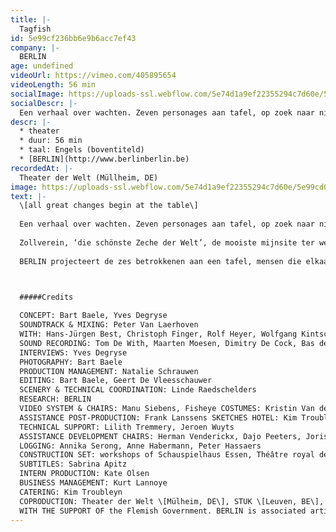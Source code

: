 ```yaml
---
title: |-
  Tagfish
id: 5e99cf236bb6e9b6acc7ef43
company: |-
  BERLIN
age: undefined
videoUrl: https://vimeo.com/405895654
videoLength: 56 min 
socialImage: https://uploads-ssl.webflow.com/5e74d1a9ef22355294c7d60e/5e99cd0145730ff5d8b7d808_BERLIN_Tagfish(c)BERLIN.jpg
socialDescr: |-
  Een verhaal over wachten. Zeven personages aan tafel, op zoek naar nieuwe bestemmingen voor de braakliggende terreinen in hun gebied. Een conferentie die in realiteit nooit plaatsvond.
descr: |-
  * theater
  * duur: 56 min
  * taal: Engels (boventiteld)
  * [BERLIN](http://www.berlinberlin.be)
recordedAt: |-
  Theater der Welt (Müllheim, DE)
image: https://uploads-ssl.webflow.com/5e74d1a9ef22355294c7d60e/5e99cd0145730ff5d8b7d808_BERLIN_Tagfish(c)BERLIN.jpg
text: |-
  \[all great changes begin at the table\]
  
  Een verhaal over wachten. Zeven personages aan tafel, op zoek naar nieuwe bestemmingen voor de braakliggende terreinen in hun gebied. Een conferentie die in realiteit nooit plaatsvond.
  
  Zollverein, ‘die schönste Zeche der Welt’, de mooiste mijnsite ter wereld. Een verlaten UNESCO werelderfgoed site in Duitsland, waar plannen in de maak zijn om een luxehotel en een school te bouwen. Sjeik Hani Yamani is geïnteresseerd om in het project te investeren. Terwijl de sjeik wacht op duidelijke richtlijnen en toestemmingen, wachten de Duitsers op hun beurt op een handtekening van de investeerder.
  
  BERLIN projecteert de zes betrokkenen aan een tafel, mensen die elkaar in realiteit nooit ontmoetten, een samengestelde ontmoeting. Een zevende stoel is leeg. Terwijl ze wachten op de komst van de sjeik, ontstaat er een discussie over de mogelijke toekomstplannen voor de site.

  ‍

  #####Credits

  CONCEPT: Bart Baele, Yves Degryse
  SOUNDTRACK & MIXING: Peter Van Laerhoven
  WITH: Hans-Jürgen Best, Christoph Finger, Rolf Heyer, Wolfgang Kintscher, Kaspar Kraemer, Thomas Rempen, Kostas Mitsalis, the Consolidation choir
  SOUND RECORDING: Tom De With, Maarten Moesen, Dimitry De Cock, Bas de Caluwé
  INTERVIEWS: Yves Degryse
  PHOTOGRAPHY: Bart Baele
  PRODUCTION MANAGEMENT: Natalie Schrauwen
  EDITING: Bart Baele, Geert De Vleesschauwer
  SCENERY & TECHNICAL COORDINATION: Linde Raedschelders
  RESEARCH: BERLIN
  VIDEO SYSTEM & CHAIRS: Manu Siebens, Fisheye COSTUMES: Kristin Van der Weken, Kim Troubleyn
  ASSISTANCE POST-PRODUCTION: Frank Lanssens SKETCHES HOTEL: Kim Troubleyn
  TECHNICAL SUPPORT: Lilith Tremmery, Jeroen Wuyts
  ASSISTANCE DEVELOPMENT CHAIRS: Herman Venderickx, Dajo Peeters, Joris Festjens
  LOGGING: Annika Serong, Anne Habermann, Peter Hassaers
  CONSTRUCTION SET: workshops of Schauspielhaus Essen, Théâtre royal de la Monnaie, Babs Boey, Anne Heyman
  SUBTITLES: Sabrina Apitz
  INTERN PRODUCTION: Kate Olsen
  BUSINESS MANAGEMENT: Kurt Lannoye
  CATERING: Kim Troubleyn
  COPRODUCTION: Theater der Welt \[Mülheim, DE\], STUK \[Leuven, BE\], Festival TEMPS D'IMAGES 2010 / La Ferme du Buisson \[Scène Nationale de Marne-la-Vallée, FR\], Wiener Festwochen \[Vienna, AT\].
  WITH THE SUPPORT OF the Flemish Government. BERLIN is associated artist to deSingel \[Antwerp, BE\] & le CENTQUATRE-PARIS \[FR\].
---
```

